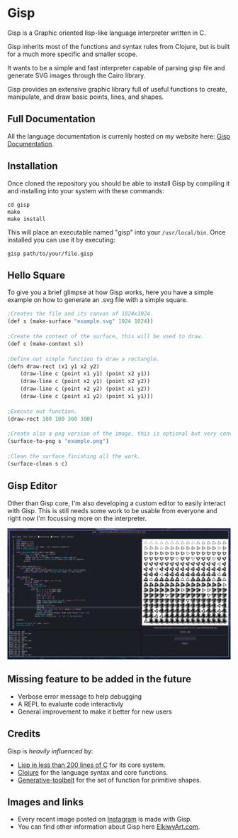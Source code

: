 # Gisp

Gisp is a Graphic oriented lisp-like language interpreter written in C.

Gisp inherits most of the functions and syntax rules from Clojure, but
is built for a much more specific and smaller scope.

It wants to be a simple and fast interpreter capable of parsing gisp
file and generate SVG images through the Cairo library.

Gisp provides an extensive graphic library full of useful
functions to create, manipulate, and draw basic points, lines, and shapes.

## Full Documentation
All the language documentation is currenly hosted on my website here: [Gisp Documentation](https://elkiwyart.com/site/gisp_documentation.html).

## Installation
Once cloned the repository you should be able to install Gisp by compiling it and installing into your system with these commands:
```
cd gisp
make
make install
```
This will place an executable named "gisp" into your `/usr/local/bin`.
Once installed you can use it by executing:
```
gisp path/to/your/file.gisp
```

## Hello Square
To give you a brief glimpse at how Gisp works, here you have a simple
example on how to generate an .svg file with a simple square.

```lisp
;Creates the file and its canvas of 1024x1024.
(def s (make-surface "example.svg" 1024 1024))

;Create the context of the surface, this will be used to draw.
(def c (make-context s))

;Define out simple function to draw a rectangle.
(defn draw-rect (x1 y1 x2 y2)
	(draw-line c (point x1 y1) (point x2 y1))
	(draw-line c (point x2 y1) (point x2 y2))
	(draw-line c (point x2 y2) (point x1 y2))
	(draw-line c (point x1 y2) (point x1 y1)))

;Execute out function.
(draw-rect 100 100 300 300)

;Create also a png version of the image, this is optional but very convenient.
(surface-to-png s "example.png")

;Clean the surface finishing all the work.
(surface-clean s c)
```


## Gisp Editor
Other than Gisp core, I'm also developing a custom editor to easily
interact with Gisp. This is still needs some work to be usable from
everyone and right now I'm focussing more on the interpreter.

![GispEditor](/images/GispEditor.png)

## Missing feature to be added in the future
 - Verbose error message to help debugging
 - A REPL to evaluate code interactivly
 - General improvement to make it better for new users

## Credits
Gisp is *heavily influenced* by:
 - [Lisp in less than 200 lines of C](https://carld.github.io/2017/06/20/lisp-in-less-than-200-lines-of-c.html) for its core system.
 - [Clojure](https://clojure.org) for the language syntax and core functions.
 - [Generative-toolbelt](https://github.com/elkiwy/generative-toolbelt) for the set of function for primitive shapes.
   
## Images and links
 - Every recent image posted on [Instagram](https://instagram.com/elkiwy) is made with Gisp.
 - You can find other information about Gisp here [ElkiwyArt.com](https://elkiwyart.com/site/gisp.html).

